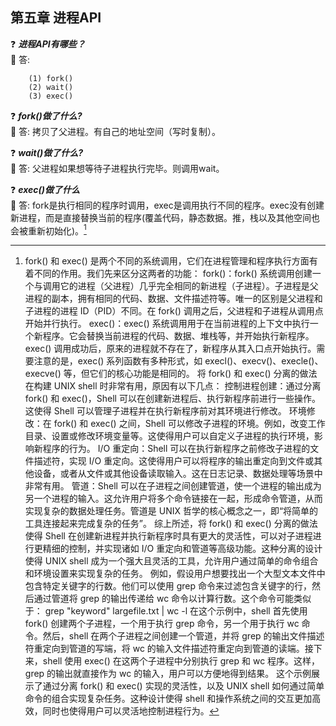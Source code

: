 ## 第五章 进程API

:question: ***进程API有哪些？***    
:key: 答:   
```
    (1) fork()
    (2) wait()
    (3) exec()
```  
:question: ***fork()做了什么?***  
:key: 答: 拷贝了父进程。有自己的地址空间（写时复制）。  

:question: ***wait()做了什么?***  
:key: 答: 父进程如果想等待子进程执行完毕。则调用wait。  

:question: ***exec()做了什么***  
:key: 答: fork是执行相同的程序时调用，exec是调用执行不同的程序。exec没有创建新进程，而是直接替换当前的程序(覆盖代码，静态数据。推，栈以及其他空间也会被重新初始化)。[^1]  


[^1]: fork() 和 exec() 是两个不同的系统调用，它们在进程管理和程序执行方面有着不同的作用。我们先来区分这两者的功能：
fork()：fork() 系统调用创建一个与调用它的进程（父进程）几乎完全相同的新进程（子进程）。子进程是父进程的副本，拥有相同的代码、数据、文件描述符等。唯一的区别是父进程和子进程的进程 ID（PID）不同。在 fork() 调用之后，父进程和子进程从调用点开始并行执行。
exec()：exec() 系统调用用于在当前进程的上下文中执行一个新程序。它会替换当前进程的代码、数据、堆栈等，并开始执行新程序。exec() 调用成功后，原来的进程就不存在了，新程序从其入口点开始执行。需要注意的是，exec() 系列函数有多种形式，如 execl()、execv()、execle()、execve() 等，但它们的核心功能是相同的。
将 fork() 和 exec() 分离的做法在构建 UNIX shell 时非常有用，原因有以下几点：
控制进程创建：通过分离 fork() 和 exec()，Shell 可以在创建新进程后、执行新程序前进行一些操作。这使得 Shell 可以管理子进程并在执行新程序前对其环境进行修改。
环境修改：在 fork() 和 exec() 之间，Shell 可以修改子进程的环境。例如，改变工作目录、设置或修改环境变量等。这使得用户可以自定义子进程的执行环境，影响新程序的行为。
I/O 重定向：Shell 可以在执行新程序之前修改子进程的文件描述符，实现 I/O 重定向。这使得用户可以将程序的输出重定向到文件或其他设备，或者从文件或其他设备读取输入。这在日志记录、数据处理等场景中非常有用。
管道：Shell 可以在子进程之间创建管道，使一个进程的输出成为另一个进程的输入。这允许用户将多个命令链接在一起，形成命令管道，从而实现复杂的数据处理任务。管道是 UNIX 哲学的核心概念之一，即“将简单的工具连接起来完成复杂的任务”。
综上所述，将 fork() 和 exec() 分离的做法使得 Shell 在创建新进程并执行新程序时具有更大的灵活性，可以对子进程进行更精细的控制，并实现诸如 I/O 重定向和管道等高级功能。这种分离的设计使得 UNIX shell 成为一个强大且灵活的工具，允许用户通过简单的命令组合和环境设置来实现复杂的任务。
例如，假设用户想要找出一个大型文本文件中包含特定关键字的行数。他们可以使用 grep 命令来过滤包含关键字的行，然后通过管道将 grep 的输出传递给 wc 命令以计算行数。这个命令可能类似于：
grep "keyword" largefile.txt | wc -l
在这个示例中，shell 首先使用 fork() 创建两个子进程，一个用于执行 grep 命令，另一个用于执行 wc 命令。然后，shell 在两个子进程之间创建一个管道，并将 grep 的输出文件描述符重定向到管道的写端，将 wc 的输入文件描述符重定向到管道的读端。接下来，shell 使用 exec() 在这两个子进程中分别执行 grep 和 wc 程序。这样，grep 的输出就直接作为 wc 的输入，用户可以方便地得到结果。
这个示例展示了通过分离 fork() 和 exec() 实现的灵活性，以及 UNIX shell 如何通过简单命令的组合实现复杂任务。这种设计使得 shell 和操作系统之间的交互更加高效，同时也使得用户可以灵活地控制进程行为。